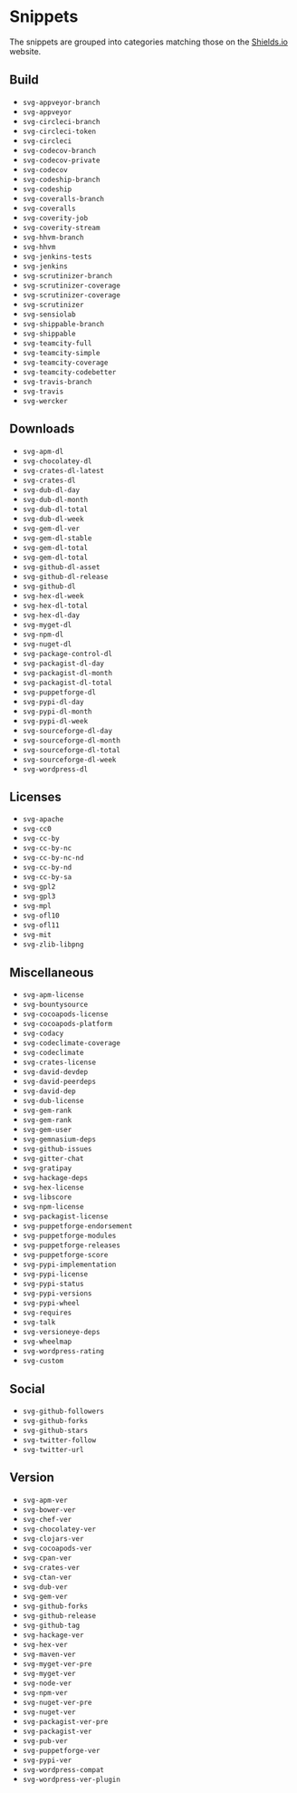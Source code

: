 # Snippets

The snippets are grouped into categories matching those on the [Shields.io](http://shields.io/) website.

## Build

- `svg-appveyor-branch`
- `svg-appveyor`
- `svg-circleci-branch`
- `svg-circleci-token`
- `svg-circleci`
- `svg-codecov-branch`
- `svg-codecov-private`
- `svg-codecov`
- `svg-codeship-branch`
- `svg-codeship`
- `svg-coveralls-branch`
- `svg-coveralls`
- `svg-coverity-job`
- `svg-coverity-stream`
- `svg-hhvm-branch`
- `svg-hhvm`
- `svg-jenkins-tests`
- `svg-jenkins`
- `svg-scrutinizer-branch`
- `svg-scrutinizer-coverage`
- `svg-scrutinizer-coverage`
- `svg-scrutinizer`
- `svg-sensiolab`
- `svg-shippable-branch`
- `svg-shippable`
- `svg-teamcity-full`
- `svg-teamcity-simple`
- `svg-teamcity-coverage`
- `svg-teamcity-codebetter`
- `svg-travis-branch`
- `svg-travis`
- `svg-wercker`

## Downloads

- `svg-apm-dl`
- `svg-chocolatey-dl`
- `svg-crates-dl-latest`
- `svg-crates-dl`
- `svg-dub-dl-day`
- `svg-dub-dl-month`
- `svg-dub-dl-total`
- `svg-dub-dl-week`
- `svg-gem-dl-ver`
- `svg-gem-dl-stable`
- `svg-gem-dl-total`
- `svg-gem-dl-total`
- `svg-github-dl-asset`
- `svg-github-dl-release`
- `svg-github-dl`
- `svg-hex-dl-week`
- `svg-hex-dl-total`
- `svg-hex-dl-day`
- `svg-myget-dl`
- `svg-npm-dl`
- `svg-nuget-dl`
- `svg-package-control-dl`
- `svg-packagist-dl-day`
- `svg-packagist-dl-month`
- `svg-packagist-dl-total`
- `svg-puppetforge-dl`
- `svg-pypi-dl-day`
- `svg-pypi-dl-month`
- `svg-pypi-dl-week`
- `svg-sourceforge-dl-day`
- `svg-sourceforge-dl-month`
- `svg-sourceforge-dl-total`
- `svg-sourceforge-dl-week`
- `svg-wordpress-dl`

## Licenses

- `svg-apache`
- `svg-cc0`
- `svg-cc-by`
- `svg-cc-by-nc`
- `svg-cc-by-nc-nd`
- `svg-cc-by-nd`
- `svg-cc-by-sa`
- `svg-gpl2`
- `svg-gpl3`
- `svg-mpl`
- `svg-ofl10`
- `svg-ofl11`
- `svg-mit`
- `svg-zlib-libpng`

## Miscellaneous

- `svg-apm-license`
- `svg-bountysource`
- `svg-cocoapods-license`
- `svg-cocoapods-platform`
- `svg-codacy`
- `svg-codeclimate-coverage`
- `svg-codeclimate`
- `svg-crates-license`
- `svg-david-devdep`
- `svg-david-peerdeps`
- `svg-david-dep`
- `svg-dub-license`
- `svg-gem-rank`
- `svg-gem-rank`
- `svg-gem-user`
- `svg-gemnasium-deps`
- `svg-github-issues`
- `svg-gitter-chat`
- `svg-gratipay`
- `svg-hackage-deps`
- `svg-hex-license`
- `svg-libscore`
- `svg-npm-license`
- `svg-packagist-license`
- `svg-puppetforge-endorsement`
- `svg-puppetforge-modules`
- `svg-puppetforge-releases`
- `svg-puppetforge-score`
- `svg-pypi-implementation`
- `svg-pypi-license`
- `svg-pypi-status`
- `svg-pypi-versions`
- `svg-pypi-wheel`
- `svg-requires`
- `svg-talk`
- `svg-versioneye-deps`
- `svg-wheelmap`
- `svg-wordpress-rating`
- `svg-custom`

## Social

- `svg-github-followers`
- `svg-github-forks`
- `svg-github-stars`
- `svg-twitter-follow`
- `svg-twitter-url`

## Version

- `svg-apm-ver`
- `svg-bower-ver`
- `svg-chef-ver`
- `svg-chocolatey-ver`
- `svg-clojars-ver`
- `svg-cocoapods-ver`
- `svg-cpan-ver`
- `svg-crates-ver`
- `svg-ctan-ver`
- `svg-dub-ver`
- `svg-gem-ver`
- `svg-github-forks`
- `svg-github-release`
- `svg-github-tag`
- `svg-hackage-ver`
- `svg-hex-ver`
- `svg-maven-ver`
- `svg-myget-ver-pre`
- `svg-myget-ver`
- `svg-node-ver`
- `svg-npm-ver`
- `svg-nuget-ver-pre`
- `svg-nuget-ver`
- `svg-packagist-ver-pre`
- `svg-packagist-ver`
- `svg-pub-ver`
- `svg-puppetforge-ver`
- `svg-pypi-ver`
- `svg-wordpress-compat`
- `svg-wordpress-ver-plugin`